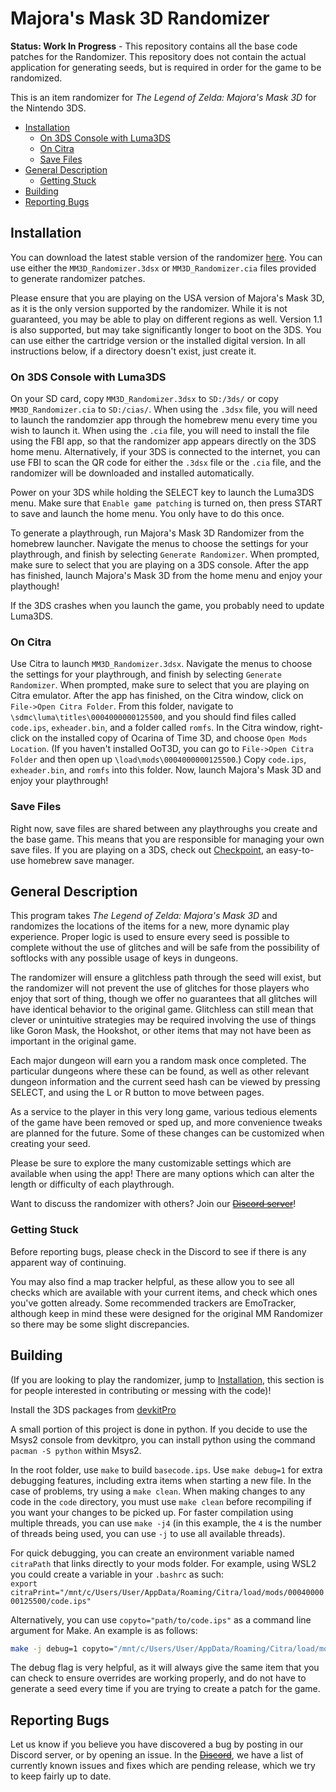 # Majora's Mask 3D Randomizer

**Status: Work In Progress** - This repository contains all the base code patches for the Randomizer. This repository does not contain the actual application for generating seeds, but is required in order for the game to be randomized.

This is an item randomizer for _The Legend of Zelda: Majora's Mask 3D_ for the Nintendo 3DS.

* [Installation](#installation)
  * [On 3DS Console with Luma3DS](#On-3DS-Console-with-Luma3DS)
  * [On Citra](#On-Citra)
  * [Save Files](#Save-Files)
* [General Description](#general-description)
  * [Getting Stuck](#getting-stuck)
* [Building](#building)
* [Reporting Bugs](#reporting-bugs)

## Installation

You can download the latest stable version of the randomizer [here](https://github.com/Z3DR/MM3D_Randomizer/releases/latest). You can use either the ```MM3D_Randomizer.3dsx``` or ```MM3D_Randomizer.cia``` files provided to generate randomizer patches.

Please ensure that you are playing on the USA version of Majora's Mask 3D, as it is the only version supported by the randomizer. While it is not guaranteed, you may be able to play on different regions as well. Version 1.1 is also supported, but may take significantly longer to boot on the 3DS. You can use either the cartridge version or the installed digital version. In all instructions below, if a directory doesn't exist, just create it.

### On 3DS Console with Luma3DS
On your SD card, copy ```MM3D_Randomizer.3dsx``` to ```SD:/3ds/``` or copy ```MM3D_Randomizer.cia``` to ```SD:/cias/```. When using the ```.3dsx``` file, you will need to launch the randomzier app through the homebrew menu every time you wish to launch it. When using the ```.cia``` file, you will need to install the file using the FBI app, so that the randomizer app appears directly on the 3DS home menu. Alternatively, if your 3DS is connected to the internet, you can use FBI to scan the QR code for either the ```.3dsx``` file or the ```.cia``` file, and the randomizer will be downloaded and installed automatically.

Power on your 3DS while holding the SELECT key to launch the Luma3DS menu. Make sure that ```Enable game patching``` is turned on, then press START to save and launch the home menu. You only have to do this once.

To generate a playthrough, run Majora's Mask 3D Randomizer from the homebrew launcher. Navigate the menus to choose the settings for your playthrough, and finish by selecting ```Generate Randomizer```. When prompted, make sure to select that you are playing on a 3DS console. After the app has finished, launch Majora's Mask 3D from the home menu and enjoy your playthough!

If the 3DS crashes when you launch the game, you probably need to update Luma3DS.

### On Citra
Use Citra to launch ```MM3D_Randomizer.3dsx```. Navigate the menus to choose the settings for your playthrough, and finish by selecting ```Generate Randomizer```. When prompted, make sure to select that you are playing on Citra emulator. After the app has finished, on the Citra window, click on ```File->Open Citra Folder```. From this folder, navigate to ```\sdmc\luma\titles\0004000000125500```, and you should find files called ```code.ips```, ```exheader.bin```, and a folder called ```romfs```. In the Citra window, right-click on the installed copy of Ocarina of Time 3D, and choose ```Open Mods Location```. (If you haven't installed OoT3D, you can go to ```File->Open Citra Folder``` and then open up ```\load\mods\0004000000125500```.) Copy ```code.ips```, ```exheader.bin```, and ```romfs``` into this folder. Now, launch Majora's Mask 3D and enjoy your playthrough!

### Save Files
Right now, save files are shared between any playthroughs you create and the base game. This means that you are responsible for managing your own save files. If you are playing on a 3DS, check out [Checkpoint](https://github.com/FlagBrew/Checkpoint/releases), an easy-to-use homebrew save manager.

## General Description

This program takes _The Legend of Zelda: Majora's Mask 3D_ and randomizes the locations of the items for a new, more dynamic play experience.
Proper logic is used to ensure every seed is possible to complete without the use of glitches and will be safe from the possibility of softlocks with any possible usage of keys in dungeons.

The randomizer will ensure a glitchless path through the seed will exist, but the randomizer will not prevent the use of glitches for those players who enjoy that sort of thing, though we offer no guarantees that all glitches will have identical behavior to the original game. Glitchless can still mean that clever or unintuitive strategies may be required involving the use of things like Goron Mask, the Hookshot, or other items that may not have been as important in the original game.

Each major dungeon will earn you a random mask once completed. The particular dungeons where these can be found, as well as other relevant dungeon information and the current seed hash can be viewed by pressing SELECT, and using the L or R button to move between pages.

As a service to the player in this very long game, various tedious elements of the game have been removed or sped up, and more convenience tweaks are planned for the future. Some of these changes can be customized when creating your seed.

Please be sure to explore the many customizable settings which are available when using the app! There are many options which can alter the length or difficulty of each playthrough.

Want to discuss the randomizer with others? Join our ~~[Discord server]()~~!

### Getting Stuck

Before reporting bugs, please check in the Discord to see if there is any apparent way of continuing.

You may also find a map tracker helpful, as these allow you to see all checks which are available with your current items, and check which ones you've gotten already. Some recommended trackers are EmoTracker, although keep in mind these were designed for the original MM Randomizer so there may be some slight discrepancies.

## Building

(If you are looking to play the randomizer, jump to [Installation](#installation), this section is for people interested in contributing or messing with the code)!

Install the 3DS packages from [devkitPro](https://devkitpro.org/wiki/Getting_Started)

A small portion of this project is done in python. If you decide to use the Msys2 console from devkitpro, you can install python using the command `pacman -S python` within Msys2.


In the root folder, use ```make``` to build ```basecode.ips```. Use ```make debug=1``` for extra debugging features, including extra items when starting a new file. In the case of problems, try using a ```make clean```.
When making changes to any code in the `code` directory, you must use `make clean` before recompiling if you want your changes to be picked up.
For faster compilation using multiple threads, you can use `make -j4` (in this example, the `4` is the number of threads being used, you can use `-j` to use all available threads).

For quick debugging, you can create an environment variable named `citraPath` that links directly to your mods folder. For example, using WSL2 you could create a variable in your `.bashrc` as such:  
`export citraPrint="/mnt/c/Users/User/AppData/Roaming/Citra/load/mods/0004000000125500/code.ips"`  

Alternatively, you can use `copyto="path/to/code.ips"` as a command line argument for Make. An example is as follows:

```sh
make -j debug=1 copyto="/mnt/c/Users/User/AppData/Roaming/Citra/load/mods/0004000000125500/code.ips"
```

The debug flag is very helpful, as it will always give the same item that you can check to ensure overrides are working properly, and do not have to generate a seed every time if you are trying to create a patch for the game.

## Reporting Bugs

Let us know if you believe you have discovered a bug by posting in our Discord server, or by opening an issue. In the ~~[Discord]()~~, we have a list of currently known issues and fixes which are pending release, which we try to keep fairly up to date.
